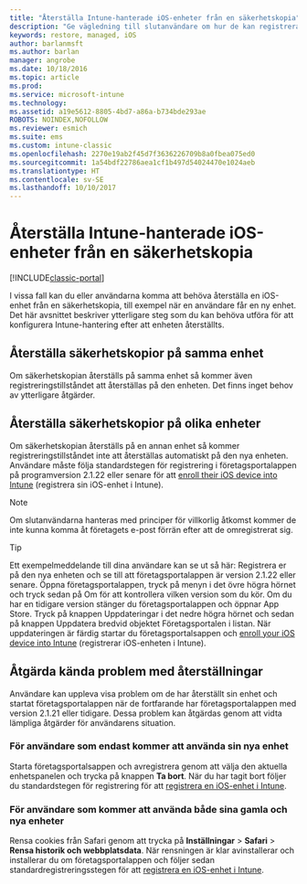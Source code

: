 ```yaml
---
title: "Återställa Intune-hanterade iOS-enheter från en säkerhetskopia"
description: "Ge vägledning till slutanvändare om hur de kan registrera sina enheter igen efter att enheterna blivit återställda från säkerhetskopior."
keywords: restore, managed, iOS
author: barlanmsft
ms.author: barlan
manager: angrobe
ms.date: 10/18/2016
ms.topic: article
ms.prod: 
ms.service: microsoft-intune
ms.technology: 
ms.assetid: a19e5612-8805-4bd7-a86a-b734bde293ae
ROBOTS: NOINDEX,NOFOLLOW
ms.reviewer: esmich
ms.suite: ems
ms.custom: intune-classic
ms.openlocfilehash: 2270e19ab2f45d7f3636226709b8a0fbea075ed0
ms.sourcegitcommit: 1a54bdf22786aea1cf1b497d54024470e1024aeb
ms.translationtype: HT
ms.contentlocale: sv-SE
ms.lasthandoff: 10/10/2017
---
```

# <a name="restore-intune-managed-ios-devices-from-backup"></a>Återställa Intune-hanterade iOS-enheter från en säkerhetskopia

[!INCLUDE[classic-portal](../includes/classic-portal.md)]

I vissa fall kan du eller användarna komma att behöva återställa en iOS-enhet från en säkerhetskopia, till exempel när en användare får en ny enhet. Det här avsnittet beskriver ytterligare steg som du kan behöva utföra för att konfigurera Intune-hantering efter att enheten återställts.

## <a name="restoring-backups-onto-the-same-device"></a>Återställa säkerhetskopior på samma enhet

Om säkerhetskopian återställs på samma enhet så kommer även registreringstillståndet att återställas på den enheten. Det finns inget behov av ytterligare åtgärder.

## <a name="restoring-backups-onto-different-devices"></a>Återställa säkerhetskopior på olika enheter

Om säkerhetskopian återställs på en annan enhet så kommer registreringstillståndet inte att återställas automatiskt på den nya enheten. Användare måste följa standardstegen för registrering i företagsportalappen på programversion 2.1.22 eller senare för att [enroll their iOS device into Intune](/intune-user-help/enroll-your-device-in-intune-ios) (registrera sin iOS-enhet i Intune).

> [!NOTE]
> Om slutanvändarna hanteras med principer för villkorlig åtkomst kommer de inte kunna komma åt företagets e-post förrän efter att de omregistrerat sig.

> [!TIP]
> Ett exempelmeddelande till dina användare kan se ut så här: Registrera er på den nya enheten och se till att företagsportalappen är version 2.1.22 eller senare. Öppna företagsportalappen, tryck på menyn i det övre högra hörnet och tryck sedan på Om för att kontrollera vilken version som du kör. Om du har en tidigare version stänger du företagsportalappen och öppnar App Store. Tryck på knappen Uppdateringar i det nedre högra hörnet och sedan på knappen Uppdatera bredvid objektet Företagsportalen i listan. När uppdateringen är färdig startar du företagsportalsappen och [enroll your iOS device into Intune](/intune-user-help/enroll-your-device-in-intune-ios) (registrerar iOS-enheten i Intune).

## <a name="resolving-known-issues-with-restores"></a>Åtgärda kända problem med återställningar

Användare kan uppleva visa problem om de har återställt sin enhet och startat företagsportalappen när de fortfarande har företagsportalappen med version 2.1.21 eller tidigare. Dessa problem kan åtgärdas genom att vidta lämpliga åtgärder för användarens situation.

### <a name="for-users-who-will-only-use-their-new-device"></a>För användare som endast kommer att använda sin nya enhet
Starta företagsportalsappen och avregistrera genom att välja den aktuella enhetspanelen och trycka på knappen __Ta bort__. När du har tagit bort följer du standardstegen för registrering för att [registrera en iOS-enhet i Intune](/intune-user-help/enroll-your-device-in-intune-ios).

### <a name="for-users-who-will-use-both-their-old-and-new-devices"></a>För användare som kommer att använda både sina gamla och nya enheter
Rensa cookies från Safari genom att trycka på __Inställningar__ > __Safari__ > __Rensa historik och webbplatsdata__. När rensningen är klar avinstallerar och installerar du om företagsportalappen och följer sedan standardregistreringsstegen för att [registrera en iOS-enhet i Intune](/intune-user-help/enroll-your-device-in-intune-ios).
